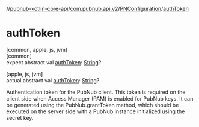 //[pubnub-kotlin-core-api](../../../index.md)/[com.pubnub.api.v2](../index.md)/[PNConfiguration](index.md)/[authToken](auth-token.md)

# authToken

[common, apple, js, jvm]\
[common]\
expect abstract val [authToken](auth-token.md): [String](https://kotlinlang.org/api/core/kotlin-stdlib/kotlin/-string/index.html)?

[apple, js, jvm]\
actual abstract val [authToken](auth-token.md): [String](https://kotlinlang.org/api/core/kotlin-stdlib/kotlin/-string/index.html)?

Authentication token for the PubNub client. This token is required on the client side when Access Manager (PAM) is enabled for PubNub keys. It can be generated using the PubNub.grantToken method, which should be executed on the server side with a PubNub instance initialized using the secret key.
